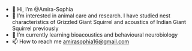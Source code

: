 - 👋 Hi, I’m @Amira-Sophia
- 👀 I’m interested in animal care and research. I have studied nest characteristics of Grizzled Giant Squirrel and acoustics of Indian Giant Squirrel previously
- 🌱 I’m currently learning bioacoustics and behavioural neurobiology
- 📫 How to reach me amirasophia16@gmail.com

<!---
Amira-Sophia/Amira-Sophia is a ✨ special ✨ repository because its `README.md` (this file) appears on your GitHub profile.
You can click the Preview link to take a look at your changes.
--->
